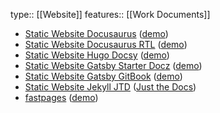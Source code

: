 type:: [[Website]]
features:: [[Work Documents]]

* [Static Website Docusaurus](https://github.com/eLearningHub/Static-Website-Docusaurus) ([demo](https://elearninghub.github.io/Static-Website-Docusaurus/))
* [Static Website Docusaurus RTL](https://github.com/eLearningHub/Static-Website-Docusaurus-RTL) ([demo](https://elearninghub.github.io/Static-Website-Docusaurus-RTL/))
* [Static Website Hugo Docsy](https://github.com/eLearningHub/Static-Website-Hugo-Docsy) ([demo](https://elearninghub.github.io/Static-Website-Hugo-Docsy/))
* [Static Website Gatsby Starter Docz](https://github.com/eLearningHub/Static-Website-Gatsby-Starter-Docz) ([demo](https://elated-heisenberg-930361.netlify.app/))
* [Static Website Gatsby GitBook](https://github.com/eLearningHub/Static-Website-Gatsby-GitBook) ([demo](https://elearninghub.github.io/Static-Website-Gatsby-GitBook/))
* [Static Website Jekyll JTD](https://elearninghub.github.io/Static-Website-Jekyll-JTD/) ([Just the Docs](https://elearninghub.github.io/Static-Website-Jekyll-JTD/))
* [fastpages](https://github.com/eLearningHub/fastpages) ([demo](https://elearninghub.github.io/fastpages/))